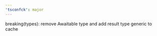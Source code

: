 ```yaml
---
'tsconfck': major
---
```


breaking(types): remove Awaitable type and add result type generic to cache
